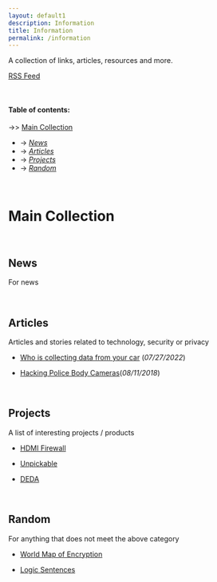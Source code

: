 ```yaml
---
layout: default1
description: Information
title: Information
permalink: /information
---
```


A collection of links, articles, resources and more.

[RSS Feed](https://anonymousland.org/feed/information.xml)

<br>

#### Table of contents:


-\>> [Main Collection](#main-collection) <br>
  - -\> *[News](#news)* <br>
  - -\> *[Articles](#articles)* <br>
  - -\> *[Projects](#projects)* <br>
  - -\> *[Random](#random)* <br>

<br>

# Main Collection

<br>

## News

For news

<br>


## Articles

Articles and stories related to technology, security or privacy

- [Who is collecting data from your car](https://themarkup.org/the-breakdown/2022/07/27/who-is-collecting-data-from-your-car) (*07/27/2022*) 

- [Hacking Police Body Cameras](https://www.wired.com/video/watch/hacking-police-body-cameras)(*08/11/2018*)
<br>

## Projects

A list of interesting projects / products

- [HDMI Firewall](https://git.cuvoodoo.info/kingkevin/board/src/branch/hdmi_firewall/README.md)

- [Unpickable](https://ominoushum.com/lock/)

- [DEDA](https://github.com/dfd-tud/deda)

<br>

## Random

For anything that does not meet the above category

- [World Map of Encryption](https://www.gp-digital.org/world-map-of-encryption/)

- [Logic Sentences](https://sive.rs/1s)
